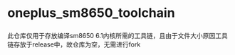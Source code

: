 # oneplus_sm8650_toolchain
##### 
此仓库仅用于存放编译sm8650 6.1内核所需的工具链，且由于文件大小原因工具链存放于release中，故仓库为空，无需进行fork
